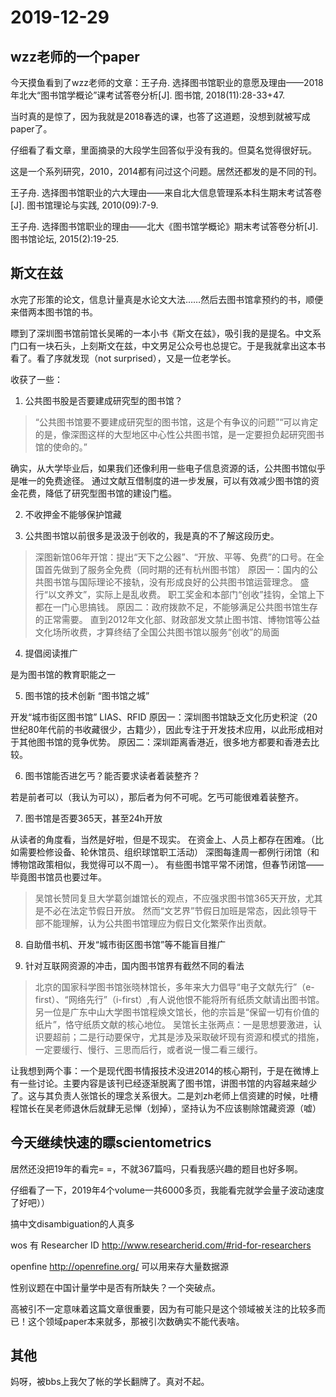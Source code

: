 # 2019-12-29

## wzz老师的一个paper
今天摸鱼看到了wzz老师的文章：王子舟. 选择图书馆职业的意愿及理由——2018年北大“图书馆学概论”课考试答卷分析[J]. 图书馆, 2018(11):28-33+47.

当时真的是惊了，因为我就是2018春选的课，也答了这道题，没想到就被写成paper了。

仔细看了看文章，里面摘录的大段学生回答似乎没有我的。但莫名觉得很好玩。

这是一个系列研究，2010，2014都有问过这个问题。居然还都发的是不同的刊。

王子舟. 选择图书馆职业的六大理由——来自北大信息管理系本科生期末考试答卷[J]. 图书馆理论与实践, 2010(09):7-9.

王子舟. 选择图书馆职业的理由——北大《图书馆学概论》期末考试答卷分析[J]. 图书馆论坛, 2015(2):19-25.

## 斯文在兹
水完了形策的论文，信息计量真是水论文大法……然后去图书馆拿预约的书，顺便来借两本图书馆的书。

瞟到了深圳图书馆前馆长吴晞的一本小书《斯文在兹》，吸引我的是提名。中文系门口有一块石头，上刻斯文在兹，中文男足公众号也总提它。于是我就拿出这本书看了。看了序就发现（not surprised），又是一位老学长。

收获了一些：

1. 公共图书股是否要建成研究型的图书馆？

>“公共图书馆要不要建成研究型的图书馆，这是个有争议的问题”“可以肯定的是，像深图这样的大型地区中心性公共图书馆，是一定要担负起研究图书馆的使命的。”

确实，从大学毕业后，如果我们还像利用一些电子信息资源的话，公共图书馆似乎是唯一的免费途径。
通过文献互借制度的进一步发展，可以有效减少图书馆的资金花费，降低了研究型图书馆的建设门槛。

2. 不收押金不能够保护馆藏

3. 公共图书馆以前很多是汲汲于创收的，我是真的不了解这段历史。
>深图新馆06年开馆：提出“天下之公器”、“开放、平等、免费”的口号。在全国首先做到了服务全免费（同时期的还有杭州图书馆）
原因一：国内的公共图书馆与国际理论不接轨，没有形成良好的公共图书馆运营理念。
盛行“以文养文”，实际上是乱收费。
> 职工奖金和本部门“创收”挂钩，全馆上下都在一门心思搞钱。
原因二：政府拨款不足，不能够满足公共图书馆生存的正常需要。
>  直到2012年文化部、财政部发文禁止图书馆、博物馆等公益文化场所收费，才算终结了全国公共图书馆以服务“创收”的局面

4. 提倡阅读推广

是为图书馆的教育职能之一

5. 图书馆的技术创新 “图书馆之城”

开发“城市街区图书馆”
LIAS、RFID
原因一：深圳图书馆缺乏文化历史积淀（20世纪80年代前的书收藏很少，古籍少），因此专注于开发技术应用，以此形成相对于其他图书馆的竞争优势。
原因二：深圳距离香港近，很多地方都要和香港去比较。



6. 图书馆能否进乞丐？能否要求读者着装整齐？

若是前者可以（我认为可以），那后者为何不可呢。乞丐可能很难着装整齐。

7. 图书馆是否要365天，甚至24h开放

从读者的角度看，当然是好啦，但是不现实。
在资金上、人员上都存在困难。（比如需要检修设备、轮休馆员、组织球馆职工活动）
深图每逢周一都例行闭馆（和博物馆政策相似，我觉得可以不周一）。
有些图书馆平常不闭馆，但春节闭馆——毕竟图书馆员也要过年。
> 吴馆长赞同复旦大学葛剑雄馆长的观点，不应强求图书馆365天开放，尤其是不必在法定节假日开放。
> 然而“文艺界”节假日加班是常态，因此领导干部不能理解，认为公共图书馆理应为假日文化繁荣作出贡献。

8. 自助借书机、开发“城市街区图书馆”等不能盲目推广

9. 针对互联网资源的冲击，国内图书馆界有截然不同的看法

> 北京的国家科学图书馆张晓林馆长，多年来大力倡导“电子文献先行”（e-first）、“网络先行”（i-first）,有人说他恨不能将所有纸质文献请出图书馆。
> 另一位是广东中山大学图书馆程焕文馆长，他的宗旨是“保留一切有价值的纸片”，恪守纸质文献的核心地位。
> 吴馆长主张两点：一是思想要激进，认识要超前；二是行动要保守，尤其是涉及采取破坏现有资源和模式的措施，一定要缓行、慢行、三思而后行，或者说一慢二看三缓行。

让我想到两个事：一个是现代图书情报技术没进2014的核心期刊，于是在微博上有一些讨论。主要内容是该刊已经逐渐脱离了图书馆，讲图书馆的内容越来越少了。这与其负责人张馆长的理念关系很大。二是刘zh老师上信资建的时候，吐槽程馆长在吴老师退休后就肆无忌惮（划掉），坚持认为不应该剔除馆藏资源（嘘）

## 今天继续快速的瞟scientometrics
居然还没把19年的看完= =，不就367篇吗，只看我感兴趣的题目也好多啊。

仔细看了一下，2019年4个volume一共6000多页，我能看完就学会量子波动速度了好吧））

搞中文disambiguation的人真多

wos 有 Researcher ID http://www.researcherid.com/#rid-for-researchers

openfine http://openrefine.org/ 可以用来存大量数据源

性别议题在中国计量学中是否有所缺失？一个突破点。

高被引不一定意味着这篇文章很重要，因为有可能只是这个领域被关注的比较多而已！这个领域paper本来就多，那被引次数确实不能代表啥。


## 其他
妈呀，被bbs上我欠了帐的学长翻牌了。真对不起。
